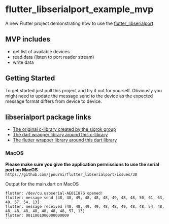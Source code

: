 # flutter_libserialport_example_mvp

A new Flutter project demonstrating how to use
the [flutter_libserialport](https://pub.dev/packages/flutter_libserialport).

## MVP includes

- get list of available devices
- read data (listen to port reader stream)
- write data

## Getting Started

To get started just pull this project and try it out for yourself. Obviously you might need to
update the message send to the device as the expected message format differs from device to device.

## libserialport package links
- [The original c-library created by the sigrok group](https://github.com/sigrokproject/libserialport/tree/master)
- [The dart wrapper library around this c-library](https://pub.dev/packages/libserialport)
- [The flutter wrapper library around this dart library](https://pub.dev/packages/flutter_libserialport)

### MacOS
**Please make sure you give the application permissions to use the serial port on MacOS**
`https://github.com/jpnurmi/flutter_libserialport/issues/30`

Output for the main.dart on MacOS
````
flutter: /dev/cu.usbserial-AE01I87G opened!
flutter: message send [48, 48, 49, 48, 48, 48, 49, 48, 48, 50, 61, 63, 48, 57, 54, 13]
flutter: message received [48, 48, 49, 49, 48, 48, 49, 48, 48, 54, 48, 48, 48, 48, 48, 48, 48, 48, 57, 13]
flutter: 0011001006000000009
```